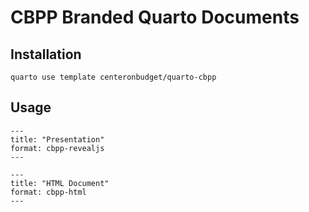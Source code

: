 # CBPP Branded Quarto Documents

## Installation

```
quarto use template centeronbudget/quarto-cbpp

```

## Usage

```
---
title: "Presentation"
format: cbpp-revealjs
---
```

```
---
title: "HTML Document"
format: cbpp-html
---
```
